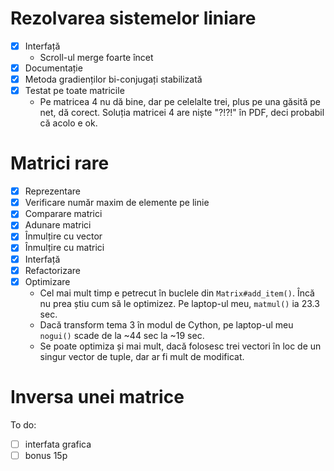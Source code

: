 # Rezolvarea sistemelor liniare

- [x] Interfață
  - Scroll-ul merge foarte încet
- [x] Documentație
- [x] Metoda gradienților bi-conjugați stabilizată
- [x] Testat pe toate matricile
  - Pe matricea 4 nu dă bine, dar pe celelalte trei, plus pe una găsită pe net,
    dă corect. Soluția matricei 4 are niște "?!?!" în PDF, deci probabil că
    acolo e ok.

# Matrici rare

- [x] Reprezentare
- [x] Verificare număr maxim de elemente pe linie
- [x] Comparare matrici
- [x] Adunare matrici
- [x] Înmulțire cu vector
- [x] Înmulțire cu matrici
- [x] Interfață
- [x] Refactorizare
- [x] Optimizare
  - Cel mai mult timp e petrecut în buclele din `Matrix#add_item()`. Încă nu
    prea știu cum să le optimizez. Pe laptop-ul meu, `matmul()` ia 23.3 sec.
  - Dacă transform tema 3 în modul de Cython, pe laptop-ul meu `nogui()` scade
    de la ~44 sec la ~19 sec.
  - Se poate optimiza și mai mult, dacă folosesc trei vectori în loc de un
    singur vector de tuple, dar ar fi mult de modificat.
	
# Inversa unei matrice
To do:
- [ ] interfata grafica
- [ ] bonus 15p
